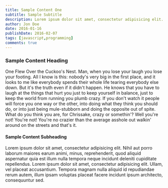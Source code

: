 ```yaml
---
title: Sample Content One
subtitle: Sample Subtitle
description: Lorem ipsum dolor sit amet, consectetur adipisicing elit. Ipsum quisquam et nostrum.
author: Jon Doe
date: 2016-01-16
publishDate: 2016-02-07
tags: [javascript,programming]
comments: true
---
```


### Sample Content Heading

One Flew Over the Cuckoo's Nest. Man, when you lose your laugh you lose your footing. All I know is this: nobody's very big in the first place, and it looks to me like everybody spends their whole life tearing everybody else down. But it's the truth even if it didn't happen. He knows that you have to laugh at the things that hurt you just to keep yourself in balance, just to keep the world from running you plumb crazy. If you don't watch it people will force you one way or the other, into doing what they think you should do, or into just being mule-stubborn and doing the opposite out of spite. What do you think you are, for Chrissake, crazy or somethin'? Well you're not! You're not! You're no crazier than the average asshole out walkin' around on the streets and that's it. 


#### Sample Content Subheading 

Lorem ipsum dolor sit amet, consectetur adipisicing elit. Nihil aut porro laborum maiores earum animi, minus, reprehenderit, quod aliquid aspernatur quia est illum nulla tempora neque incidunt deleniti cupiditate repellendus. Lorem ipsum dolor sit amet, consectetur adipisicing elit. Ullam, vel placeat accusantium. Tempora magnam nulla aliquid id repudiandae rerum autem, illum ipsam voluptas placeat facere incidunt ipsum architecto, consequuntur sed. 
 